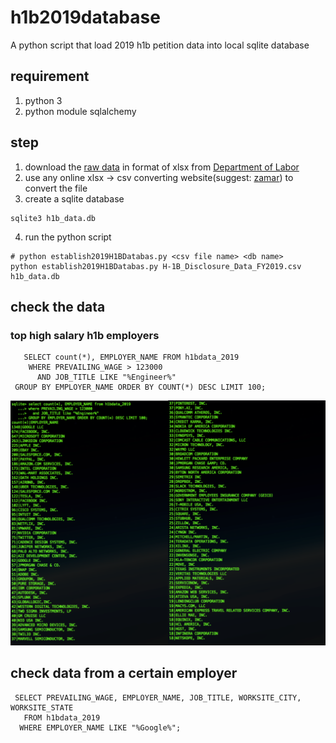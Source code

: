 # h1b2019database
A python script that load 2019 h1b petition data into local sqlite database

## requirement
1. python 3
2. python module sqlalchemy

## step
1. download the [raw data](https://www.foreignlaborcert.doleta.gov/pdf/PerformanceData/2019/H-1B_Disclosure_Data_FY2019.xlsx) in format of xlsx from [Department of Labor](https://www.foreignlaborcert.doleta.gov/performancedata.cfm)
2. use any online xlsx -> csv converting website(suggest: [zamar](https://www.zamzar.com/convert/xlsx-to-csv/)) to convert the file
3. create a sqlite database
```
sqlite3 h1b_data.db
```
4. run the python script 
```
# python establish2019H1BDatabas.py <csv file name> <db name>
python establish2019H1BDatabas.py H-1B_Disclosure_Data_FY2019.csv h1b_data.db
```

## check the data
### top high salary h1b employers
```
   SELECT count(*), EMPLOYER_NAME FROM h1bdata_2019 
    WHERE PREVAILING_WAGE > 123000 
      AND JOB_TITLE LIKE "%Engineer%" 
 GROUP BY EMPLOYER_NAME ORDER BY COUNT(*) DESC LIMIT 100;
```
![H1B_TopHighSalaryEmployers.png](/pics/H1B_TopHighSalaryEmployers.png)

## check data from a certain employer
```
 SELECT PREVAILING_WAGE, EMPLOYER_NAME, JOB_TITLE, WORKSITE_CITY, WORKSITE_STATE
   FROM h1bdata_2019
  WHERE EMPLOYER_NAME LIKE "%Google%";
```
